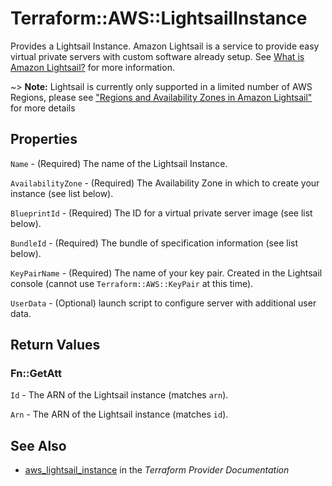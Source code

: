 # Terraform::AWS::LightsailInstance

Provides a Lightsail Instance. Amazon Lightsail is a service to provide easy virtual private servers
with custom software already setup. See [What is Amazon Lightsail?](https://lightsail.aws.amazon.com/ls/docs/getting-started/article/what-is-amazon-lightsail)
for more information.

~> **Note:** Lightsail is currently only supported in a limited number of AWS Regions, please see ["Regions and Availability Zones in Amazon Lightsail"](https://lightsail.aws.amazon.com/ls/docs/overview/article/understanding-regions-and-availability-zones-in-amazon-lightsail) for more details

## Properties

`Name` - (Required) The name of the Lightsail Instance.

`AvailabilityZone` - (Required) The Availability Zone in which to create your instance (see list below).

`BlueprintId` - (Required) The ID for a virtual private server image (see list below).

`BundleId` - (Required) The bundle of specification information (see list below).

`KeyPairName` - (Required) The name of your key pair. Created in the Lightsail console (cannot use `Terraform::AWS::KeyPair` at this time).

`UserData` - (Optional) launch script to configure server with additional user data.


## Return Values

### Fn::GetAtt

`Id` - The ARN of the Lightsail instance (matches `arn`).

`Arn` - The ARN of the Lightsail instance (matches `id`).

## See Also

* [aws_lightsail_instance](https://www.terraform.io/docs/providers/aws/r/lightsail_instance.html) in the _Terraform Provider Documentation_